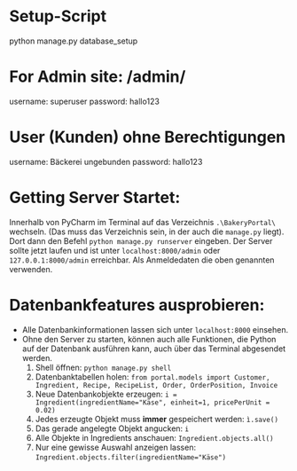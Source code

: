 # Setup-Script
python manage.py database_setup

# For Admin site: /admin/
username: superuser
password: hallo123

# User (Kunden) ohne Berechtigungen
username: Bäckerei ungebunden
password: hallo123


# Getting Server Startet:
Innerhalb von PyCharm im Terminal auf das Verzeichnis `.\BakeryPortal\` wechseln. (Das muss das
Verzeichnis sein, in der auch die `manage.py` liegt). Dort dann den Befehl `python manage.py runserver` eingeben.
Der Server sollte jetzt laufen und ist unter `localhost:8000/admin` oder `127.0.0.1:8000/admin` erreichbar. Als
Anmeldedaten die oben genannten verwenden.


# Datenbankfeatures ausprobieren:
* Alle Datenbankinformationen lassen sich unter `localhost:8000` einsehen.
* Ohne den Server zu starten, können auch alle Funktionen, die Python auf der Datenbank ausführen kann, auch über das Terminal abgesendet werden.
    1. Shell öffnen: `python manage.py shell`
    2. Datenbanktabellen holen: `from portal.models import Customer, Ingredient, Recipe, RecipeList, Order, OrderPosition, Invoice`
    3. Neue Datenbankobjekte erzeugen: `i = Ingredient(ingredientName="Käse", einheit=1, pricePerUnit = 0.02)`
    4. Jedes erzeugte Objekt muss __immer__ gespeichert werden: `ì.save()`
    5. Das gerade angelegte Objekt angucken: `i`
    6. Alle Objekte in Ingredients anschauen: `Ingredient.objects.all()`
    7. Nur eine gewisse Auswahl anzeigen lassen: `Ingredient.objects.filter(ingredientName="Käse")`